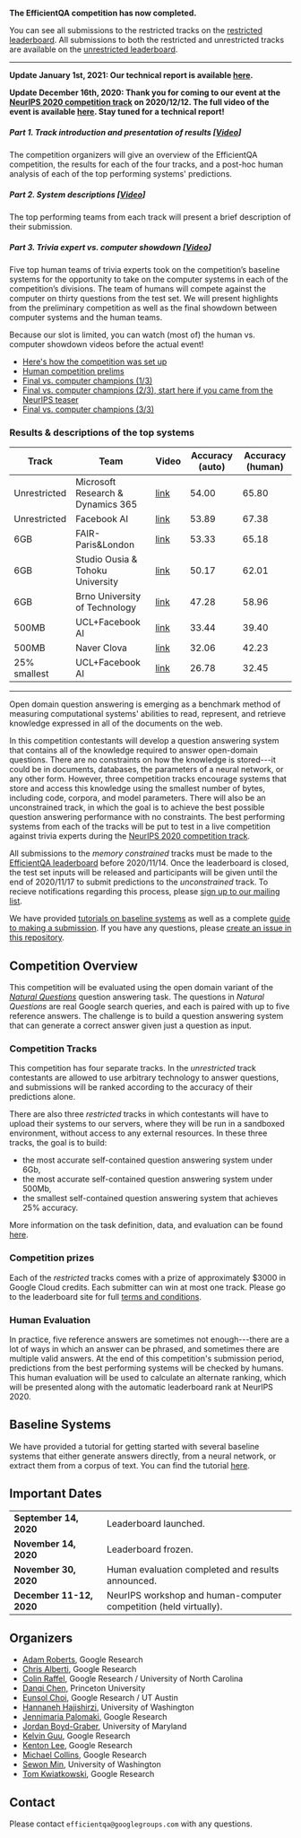 **The EfficientQA competition has now completed.**

You can see all submissions to the restricted tracks on the
[restricted leaderboard](https://ai.google.com/research/NaturalQuestions/efficientqa).
All submissions to both the restricted and unrestricted tracks are available on the 
[unrestricted leaderboard](https://efficientqa.github.io/unrestricted_leaderboard.html).

-----------------------------------------------------------------------------

**Update January 1st, 2021: Our technical report is available [here](https://tinyurl.com/efficientqa-report).**

**Update December 16th, 2020: Thank you for coming to our event at the [NeurIPS 2020 competition track](https://neurips.cc/virtual/2020/public/e_competitions.html) on 2020/12/12. The full video of the event is available [here](https://youtu.be/3tdWV4vAf2I). Stay tuned for a technical report!**


##### Part 1. Track introduction and presentation of results [[Video](https://youtu.be/3tdWV4vAf2I)]
The competition organizers will give an overview of the EfficientQA competition, the results for each
of the four tracks, and a post-hoc human analysis of each of the top performing systems' predictions.

##### Part 2. System descriptions [[Video](https://youtu.be/3tdWV4vAf2I?t=193)]
The top performing teams from each track will present a brief description of their submission. 

##### Part 3. Trivia expert vs. computer showdown [[Video](https://youtu.be/3tdWV4vAf2I?t=1612)]
Five top human teams of trivia experts took on the competition’s baseline systems for the opportunity to take on the computer systems in each of the competition’s divisions. The team of humans will compete against the computer on thirty questions from the test set. We will present highlights from the preliminary competition as well as the final showdown between computer systems and the human teams.

Because our slot is limited, you can watch (most of) the human vs. computer showdown videos before the actual event!

 * [Here's how the competition was set up](https://www.youtube.com/watch?v=2S9ZN0K9cnY)
 * [Human competition prelims](https://www.youtube.com/watch?v=b1wI1jwos5o)
 * [Final vs. computer champions (1/3)](https://youtu.be/4vU5PF894_o)
 * [Final vs. computer champions (2/3), start here if you came from the NeurIPS teaser](https://youtu.be/6ORjqwJMi18)
 * [Final vs. computer champions (3/3)](https://youtu.be/cMOeao3CPJI)

### Results & descriptions of the top systems

| Track | Team | Video | Accuracy (auto) | Accuracy (human) |
|---|---|---|---|---|
| Unrestricted | Microsoft Research & Dynamics 365 | [link](https://youtu.be/3tdWV4vAf2I?t=213) | 54.00 | 65.80 |
| Unrestricted | Facebook AI | [link](https://youtu.be/3tdWV4vAf2I?t=395) | 53.89 | 67.38 |
| 6GB | FAIR-Paris&London | [link](https://youtu.be/3tdWV4vAf2I?t=619) | 53.33 | 65.18 |
| 6GB | Studio Ousia & Tohoku University | [link](https://youtu.be/3tdWV4vAf2I?t=819) | 50.17 | 62.01 |
| 6GB | Brno University of Technology | [link](https://youtu.be/3tdWV4vAf2I?t=1003) | 47.28 | 58.96 |
| 500MB | UCL+Facebook AI | [link](https://youtu.be/3tdWV4vAf2I?t=1221) | 33.44 | 39.40 |
| 500MB | Naver Clova | [link](https://youtu.be/3tdWV4vAf2I?t=1402) | 32.06 | 42.23 |
| 25% smallest | UCL+Facebook AI | [link](https://youtu.be/3tdWV4vAf2I?t=1221) | 26.78 | 32.45 |

-----------------------------------------------------------------------------

Open domain question answering is emerging as a benchmark method of measuring
computational systems' abilities to read, represent, and retrieve knowledge
expressed in all of the documents on the web.

In this competition contestants will develop a question answering system that
contains all of the knowledge required to answer open-domain questions. There
are no constraints on how the knowledge is stored---it could be in documents,
databases, the parameters of a neural network, or any other form. However, three
competition tracks encourage systems that store and access this knowledge using
the smallest number of bytes, including code, corpora, and model
parameters. There will also be an unconstrained track, in which the goal is to
achieve the best possible question answering performance with no
constraints. The best performing systems from each of the tracks will be put to
test in a live competition against trivia experts during the [NeurIPS 2020
competition track](https://neurips.cc/Conferences/2020/CompetitionTrack).

All submissions to the *memory constrained* tracks must be made to the
[EfficientQA leaderboard](https://ai.google.com/research/NaturalQuestions/efficientqa)
before 2020/11/14. Once the leaderboard is closed, the test set inputs will 
be released and participants will be given until the end of 2020/11/17 to submit
predictions to the *unconstrained* track. To recieve notifications regarding this
process,  please
[sign up to our mailing list](https://efficientqa.github.io/sign_up_for_notifications.html).

We have provided
[tutorials on baseline systems](https://efficientqa.github.io/getting_started.html)
as well as a complete
[guide to making a submission](https://efficientqa.github.io/getting_started.html).
If you have any questions, please
[create an issue in this repository](https://github.com/efficientqa/efficientqa.github.io/issues).

## Competition Overview

This competition will be evaluated using the open domain variant of the
[*Natural Questions*](https://www.mitpressjournals.org/doi/full/10.1162/tacl_a_00276)
question answering task. The questions in *Natural Questions* are real Google
search queries, and each is paired with up to five reference answers. The
challenge is to build a question answering system that can generate a correct
answer given just a question as input.

### Competition Tracks

This competition has four separate tracks. In the *unrestricted* track
contestants are allowed to use arbitrary technology to answer questions, and
submissions will be ranked according to the accuracy of their predictions alone.

There are also three *restricted* tracks in which contestants will have to
upload their systems to our servers, where they will be run in a sandboxed
environment, without access to any external resources. In these three tracks,
the goal is to build:

* the most accurate self-contained question answering system under 6Gb,
* the most accurate self-contained question answering system under 500Mb,
* the smallest self-contained question answering system that achieves 25%
  accuracy.

More information on the task definition, data, and evaluation can be found
[here](https://efficientqa.github.io/task_definition.html).

### Competition prizes
Each of the *restricted* tracks comes with a prize of approximately $3000
in Google Cloud credits. Each submitter can win at most one track. Please 
go to the leaderboard site for full
[terms and conditions](https://ai.google.com/research/NaturalQuestions/efficientqa/termsAndConditions).

### Human Evaluation

In practice, five reference answers are sometimes not enough---there are a lot
of ways in which an answer can be phrased, and sometimes there are multiple
valid answers. At the end of this competition's submission period, predictions from the
best performing systems will be checked by humans. This human evaluation will be used
to calculate an alternate ranking, which will be presented along with the automatic 
leaderboard rank at NeurIPS 2020.

## Baseline Systems
We have provided a tutorial for getting started with
several baseline systems that either generate answers directly, from a neural network,
or extract them from a corpus of text. You can find the tutorial
[here](https://efficientqa.github.io/getting_started.html).

## Important Dates

|                                 |                                                                   |
|:--------------------------------|:------------------------------------------------------------------|
| **September 14, 2020**          | Leaderboard launched.                                             |
| **November 14, 2020**           | Leaderboard frozen.                                               |
| **November 30, 2020**           | Human evaluation completed and results announced.                 |
| **December 11-12, 2020** &emsp; | NeurIPS workshop and human-computer competition (held virtually). |

## Organizers

*   [Adam Roberts](https://research.google/people/104881/), Google
    Research
*   [Chris Alberti](https://research.google/people/ChrisAlberti/),
    Google Research
*   [Colin Raffel](https://colinraffel.com/), Google Research / University of
    North Carolina
*   [Danqi Chen](https://www.cs.princeton.edu/~danqic/), Princeton University
*   [Eunsol Choi](https://www.cs.utexas.edu/~eunsol/), Google Research / UT
    Austin
*   [Hannaneh Hajishirzi](https://homes.cs.washington.edu/~hannaneh/),
    University of Washington
*   [Jennimaria Palomaki](https://research.google/people/105807/),
    Google Research
*   [Jordan Boyd-Graber](http://users.umiacs.umd.edu/~jbg/), University of
    Maryland
*   [Kelvin Guu](http://kelvinguu.com/), Google Research
*   [Kenton Lee](https://kentonl.com/), Google Research
*   [Michael Collins](https://research.google/people/MichaelCollins/),
    Google Research
*   [Sewon Min](https://shmsw25.github.io/), University of Washington
*   [Tom Kwiatkowski](https://research.google/people/105075/), Google
    Research

## Contact

Please contact `efficientqa@googlegroups.com` with any questions.

